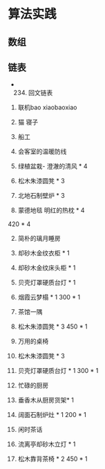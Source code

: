 # 算法实践

## 数组

## 链表

* 234. 回文链表 [](https://leetcode-cn.com/problems/palindrome-linked-list/)

1. 联机bao xiaobaoxiao
3. 猫 寝子
4. 船工


5. 会客室的温暖防线
  1. 绿植盆栽- 澄澈的清风 * 4
  2. 松木朱漆圆凳 * 3
  3. 北地石制壁炉 * 3
  4. 蒙德地毯 明红的热枕 * 4

420 * 4

2. 简朴的璃月睡房 
  1. 却砂木金纹衣柜 * 1
  2. 却砂木金纹床头柜 * 1
  3. 贝壳灯罩硬质台灯 * 1
  4. 烟霞云梦榻 * 1
300 * 1

3. 茶馆一隅
  1. 松木朱漆圆凳 * 3
450 * 1

4. 万用的桌椅
  1. 松木朱漆圆凳 * 3
  2. 贝壳灯罩硬质台灯 * 1
300 * 1

5. 忙碌的厨房
  1. 垂香木从厨房货架* 1 
  2. 阔面石制炉灶 * 1
200 * 1

6. 闲时茶话
  1. 流离亭却砂木立灯 * 1
  2. 松木靠背茶椅 * 2
450 * 1
